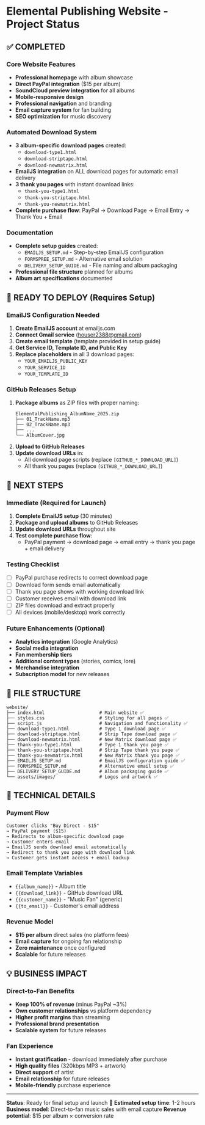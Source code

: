 # Elemental Publishing Website - Project Status

## ✅ COMPLETED

### Core Website Features
- **Professional homepage** with album showcase
- **Direct PayPal integration** ($15 per album) 
- **SoundCloud preview integration** for all albums
- **Mobile-responsive design** 
- **Professional navigation** and branding
- **Email capture system** for fan building
- **SEO optimization** for music discovery

### Automated Download System  
- **3 album-specific download pages** created:
  - `download-type1.html`
  - `download-striptape.html` 
  - `download-newmatrix.html`
- **EmailJS integration** on ALL download pages for automatic email delivery
- **3 thank you pages** with instant download links:
  - `thank-you-type1.html`
  - `thank-you-striptape.html`
  - `thank-you-newmatrix.html`
- **Complete purchase flow**: PayPal → Download Page → Email Entry → Thank You + Email

### Documentation
- **Complete setup guides** created:
  - `EMAILJS_SETUP.md` - Step-by-step EmailJS configuration
  - `FORMSPREE_SETUP.md` - Alternative email solution
  - `DELIVERY_SETUP_GUIDE.md` - File naming and album packaging
- **Professional file structure** planned for albums
- **Album art specifications** documented

## 🔄 READY TO DEPLOY (Requires Setup)

### EmailJS Configuration Needed
1. **Create EmailJS account** at emailjs.com
2. **Connect Gmail service** (houser2388@gmail.com)
3. **Create email template** (template provided in setup guide)
4. **Get Service ID, Template ID, and Public Key**
5. **Replace placeholders** in all 3 download pages:
   - `YOUR_EMAILJS_PUBLIC_KEY`
   - `YOUR_SERVICE_ID`  
   - `YOUR_TEMPLATE_ID`

### GitHub Releases Setup
1. **Package albums** as ZIP files with proper naming:
   ```
   ElementalPublishing_AlbumName_2025.zip
   ├── 01_TrackName.mp3
   ├── 02_TrackName.mp3
   ├── ...
   └── AlbumCover.jpg
   ```
2. **Upload to GitHub Releases** 
3. **Update download URLs** in:
   - All download page scripts (replace `[GITHUB_*_DOWNLOAD_URL]`)
   - All thank you pages (replace `[GITHUB_*_DOWNLOAD_URL]`)

## 🎯 NEXT STEPS

### Immediate (Required for Launch)
1. **Complete EmailJS setup** (30 minutes)
2. **Package and upload albums** to GitHub Releases
3. **Update download URLs** throughout site
4. **Test complete purchase flow**:
   - PayPal payment → download page → email entry → thank you page + email delivery

### Testing Checklist
- [ ] PayPal purchase redirects to correct download page
- [ ] Download form sends email automatically  
- [ ] Thank you page shows with working download link
- [ ] Customer receives email with download link
- [ ] ZIP files download and extract properly
- [ ] All devices (mobile/desktop) work correctly

### Future Enhancements (Optional)
- **Analytics integration** (Google Analytics)
- **Social media integration** 
- **Fan membership tiers**
- **Additional content types** (stories, comics, lore)
- **Merchandise integration**
- **Subscription model** for new releases

## 📁 FILE STRUCTURE

```
website/
├── index.html                    # Main website ✅
├── styles.css                    # Styling for all pages ✅
├── script.js                     # Navigation and functionality ✅
├── download-type1.html           # Type 1 download page ✅
├── download-striptape.html       # Strip Tape download page ✅
├── download-newmatrix.html       # New Matrix download page ✅
├── thank-you-type1.html          # Type 1 thank you page ✅
├── thank-you-striptape.html      # Strip Tape thank you page ✅
├── thank-you-newmatrix.html      # New Matrix thank you page ✅
├── EMAILJS_SETUP.md              # EmailJS configuration guide ✅
├── FORMSPREE_SETUP.md            # Alternative email setup ✅
├── DELIVERY_SETUP_GUIDE.md       # Album packaging guide ✅
└── assets/images/                # Logos and artwork ✅
```

## 🔧 TECHNICAL DETAILS

### Payment Flow
```
Customer clicks "Buy Direct - $15" 
→ PayPal payment ($15)
→ Redirects to album-specific download page
→ Customer enters email  
→ EmailJS sends download email automatically
→ Redirect to thank you page with download link
→ Customer gets instant access + email backup
```

### Email Template Variables
- `{{album_name}}` - Album title
- `{{download_link}}` - GitHub download URL
- `{{customer_name}}` - "Music Fan" (generic)
- `{{to_email}}` - Customer's email address

### Revenue Model
- **$15 per album** direct sales (no platform fees)
- **Email capture** for ongoing fan relationship
- **Zero maintenance** once configured
- **Scalable** for future releases

## 💡 BUSINESS IMPACT

### Direct-to-Fan Benefits
- **Keep 100% of revenue** (minus PayPal ~3%)
- **Own customer relationships** vs platform dependency  
- **Higher profit margins** than streaming
- **Professional brand presentation**
- **Scalable system** for future releases

### Fan Experience
- **Instant gratification** - download immediately after purchase
- **High quality files** (320kbps MP3 + artwork)
- **Direct support** of artist
- **Email relationship** for future releases
- **Mobile-friendly** purchase experience

---

**Status**: Ready for final setup and launch 🚀
**Estimated setup time**: 1-2 hours
**Business model**: Direct-to-fan music sales with email capture
**Revenue potential**: $15 per album × conversion rate
